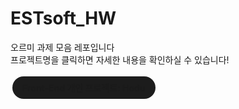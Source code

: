 # ESTsoft_HW

<style>
    summary {
        display: inline-block;
        list-style: none;
        padding: 8px 16px;
        background-color: #1C1C1C;
        border-radius: 30px;
        cursor: pointer;
        margin: 3px;
        font-weight: bold;
</style>

오르미 과제 모음 레포입니다  
프로젝트명을 클릭하면 자세한 내용을 확인하실 수 있습니다!

<details>
  <summary>Front-End 개인 프로젝트: Hodu</summary>

  <a list-style-type= 'none' href="https://blueharmel.github.io/ESTsoft_HW/%ED%94%84%EB%A1%A0%ED%8A%B8%EC%97%94%EB%93%9C/Hodu/hodu.html" target="_blank">프로젝트 페이지 보기</a>

오르미 4기의 첫 개인 프로젝트로 진행했습니다!
<h3>기능</h3>
<details>
<summary>header</summary>

- 페이지 내 이동기능  
<img width="500px" src="프론트엔드/Hodu/img/gif/moveInPageHeader.gif" alt="페이지 내 이동 예시"></img>
- 고양이 가족사진 다운로드 버튼  
<img width="500px" src="프론트엔드/Hodu/img/gif/catFamily.gif" alt="다운로드 예시"></img>
</details>

<details>
<summary>main</summary>

- 고양이 사진 무한 스크롤 컨테이너  
<img width="500px" src="프론트엔드/Hodu/img/gif/unlimitScroll.gif" alt="무한 스크롤 예시"></img>
- 카카오 API 지도  
<img width="500px" src="프론트엔드/Hodu/img/gif/kakaoMap.gif" alt="카카오 API 지도 예시"></img>
- 구독 기능 + 모달창  
<img width="500px" src="프론트엔드/Hodu/img/gif/subscribeModal.gif" alt="구독, 모달창 예시"></img>
</details>

<details>
<summary>footer</summary>

- SNS 연결 링크  
<img width="500px" src="프론트엔드/Hodu/img/gif/snsLink.gif" alt="SNS연결 예시"></img>
- 페이지 상단으로 이동  
<img width="500px" src="프론트엔드/Hodu/img/gif/moveInPageFooter.gif" alt="페이지상단 이동 예시"></img>
</details>

<h3>사용 기술 스택</h3>
<img src="http://img.shields.io/badge/html-E34F26?style=for-the-badge&logo=html5&logoColor=white">  
<img src="http://img.shields.io/badge/css-1572B6?style=for-the-badge&logo=html5&logoColor=white">  
<img src="http://img.shields.io/badge/JavaScript-F7DF1E?style=for-the-badge&logo=html5&logoColor=white">